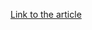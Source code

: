 [Link to the article](https://thehackernews.com/2024/11/new-android-banking-malware-toxicpanda.html)

